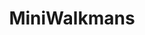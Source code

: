 ---
title:  MiniWalkmans
license: Licensed for personal and professional usage. Redistribution or resale is not permitted. Full license details upon request.
type: " MiniWalkmans"
price: "Mini stuff"
thumbnail:
  url: "/products/8.jpeg"
  alt: "UI/UX MiniWalkmans Collection"
highlights:
  - "Over 150 MiniWalkmans focused on UI/UX enhancements"
  - "Suitable for web designers, app developers, and UX specialists"
preview: "#_"
checkout: "#_"
description: Elevate your project's user interface with our UI/UX Improvement MiniWalkmans Set. Designed specifically for enhancing user experience, this collection includes intuitive MiniWalkmans for navigation, interaction, and visual cues.
images:
  - url: "/products/15.jpeg"
    alt: "#_"
  - url: "/products/16.jpeg"
    alt: "#_"
components:
  - title: "INTUITIVE DESIGN"
    description: "Every icon is created to be immediately recognizable, aiding in intuitive navigation and user interaction."
  - title: "VERSATILE USAGE"
    description: "These MiniWalkmans are perfect for a wide range of applications, from mobile apps to desktop software, improving overall usability."
---